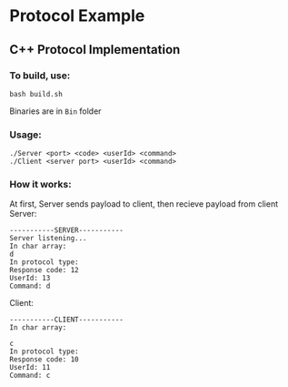 # Protocol Example
## C++ Protocol Implementation 
### To build, use:
```
bash build.sh
```
Binaries are in ```Bin``` folder

### Usage:
```
./Server <port> <code> <userId> <command>
./Client <server port> <userId> <command>
```

### How it works: 
At first, Server sends payload to client, then recieve payload from client
Server:
```
-----------SERVER-----------
Server listening...
In char array: 
d
In protocol type: 
Response code: 12
UserId: 13
Command: d

```
Client:
```
-----------CLIENT-----------
In char array: 

c
In protocol type: 
Response code: 10
UserId: 11
Command: c

```
